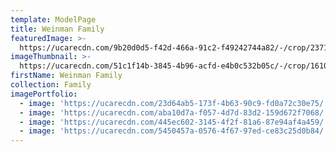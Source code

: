 ```yaml
---
template: ModelPage
title: Weinman Family
featuredImage: >-
  https://ucarecdn.com/9b20d0d5-f42d-466a-91c2-f49242744a82/-/crop/2371x1002/73,0/-/preview/
imageThumbnail: >-
  https://ucarecdn.com/51c1f14b-3845-4b96-acfd-e4b0c532b05c/-/crop/1610x1633/414,0/-/preview/
firstName: Weinman Family
collection: Family
imagePortfolio:
  - image: 'https://ucarecdn.com/23d64ab5-173f-4b63-90c9-fd0a72c30e75/'
  - image: 'https://ucarecdn.com/aba10d7a-f057-4d7d-83d2-159d672f7068/'
  - image: 'https://ucarecdn.com/445ec602-3145-4f2f-81a6-87e94af4a459/'
  - image: 'https://ucarecdn.com/5450457a-0576-4f67-97ed-ce83c25d0b84/'
---
```


